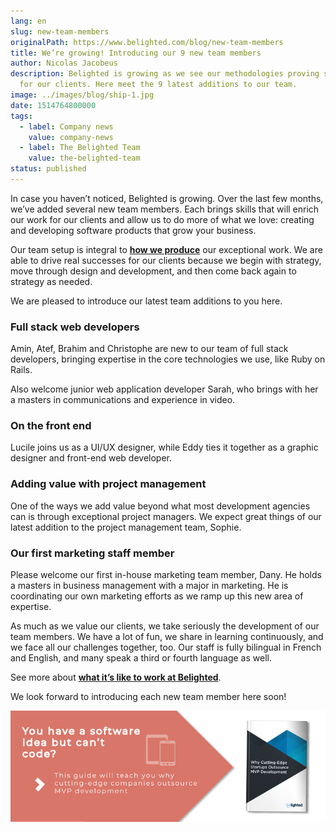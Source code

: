 ```yaml
---
lang: en
slug: new-team-members
originalPath: https://www.belighted.com/blog/new-team-members
title: We’re growing! Introducing our 9 new team members
author: Nicolas Jacobeus
description: Belighted is growing as we see our methodologies proving successful
  for our clients. Here meet the 9 latest additions to our team.
image: ../images/blog/ship-1.jpg
date: 1514764800000
tags:
  - label: Company news
    value: company-news
  - label: The Belighted Team
    value: the-belighted-team
status: published
---
```

In case you haven’t noticed, Belighted is growing. Over the last few months, we’ve added several new team members. Each brings skills that will enrich our work for our clients and allow us to do more of what we love: creating and developing software products that grow your business.

Our team setup is integral to **[how we produce](https://www.belighted.com/blog/product-development-methodology)** our exceptional work. We are able to drive real successes for our clients because we begin with strategy, move through design and development, and then come back again to strategy as needed.

We are pleased to introduce our latest team additions to you here.

### Full stack web developers

Amin, Atef, Brahim and Christophe are new to our team of full stack developers, bringing expertise in the core technologies we use, like Ruby on Rails.

Also welcome junior web application developer Sarah, who brings with her a masters in communications and experience in video.

### On the front end

Lucile joins us as a UI/UX designer, while Eddy ties it together as a graphic designer and front-end web developer.

### Adding value with project management

One of the ways we add value beyond what most development agencies can is through exceptional project managers. We expect great things of our latest addition to the project management team, Sophie.

### Our first marketing staff member

Please welcome our first in-house marketing team member, Dany. He holds a masters in business management with a major in marketing. He is coordinating our own marketing efforts as we ramp up this new area of expertise.

As much as we value our clients, we take seriously the development of our team members. We have a lot of fun, we share in learning continuously, and we face all our challenges together, too. Our staff is fully bilingual in French and English, and many speak a third or fourth language as well.

See more about **[what it’s like to work at Belighted](https://www.belighted.com/careers)**.

We look forward to introducing each new team member here soon!  
  
[![You have a software idea but can't code?](/content/images/legacy/2r_muYcfC0X7-yUFIS_kd.png)](https://cta-redirect.hubspot.com/cta/redirect/1684659/2a757af5-8c70-4e5b-bd84-3e0c399fa61d)